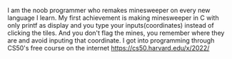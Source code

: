 I am the noob programmer who remakes minesweeper on every new language I learn. My first achievement is making minesweeper in C with only printf as display and you type your inputs(coordinates) instead of clicking the tiles. And you don't flag the mines, you remember where they are and avoid inputing that coordinate.
I got into programming through CS50's free course on the internet https://cs50.harvard.edu/x/2022/
